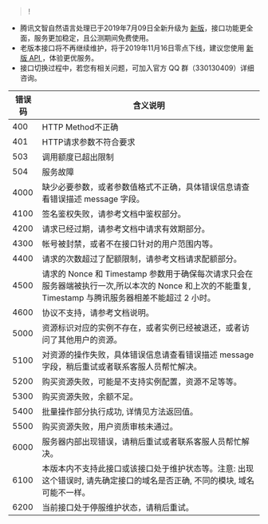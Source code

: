 >!
- 腾讯文智自然语言处理已于2019年7月09日全新升级为 [新版](https://cloud.tencent.com/document/product/271/3317)，接口功能更全面，服务更加稳定，且公测期间免费使用。
- 老版本接口将不再继续维护，将于2019年11月16日零点下线，建议您使用 [新版 API ](https://cloud.tencent.com/document/product/271/35484)，体验更优服务。
- 接口切换过程中，若您有相关问题，可加入官方 QQ 群（330130409）详细咨询。


| 错误码 | 含义说明|
|---------|---------|
| 400 | HTTP Method不正确 | 
| 401 | HTTP请求参数不符合要求 | 
| 503  | 调用额度已超出限制 | 
| 504  |服务故障 | 
| 4000 |缺少必要参数，或者参数值格式不正确，具体错误信息请查看错误描述 message 字段。 | 
| 4100| 签名鉴权失败，请参考文档中鉴权部分。 | 
| 4200| 请求已经过期，请参考文档中请求有效期部分。 | 
| 4300 | 帐号被封禁，或者不在接口针对的用户范围内等。 | 
| 4400 |  请求的次数超过了配额限制，请参考文档请求配额部分。 | 
|  4500|  请求的 Nonce 和 Timestamp 参数用于确保每次请求只会在服务器端被执行一次,所以本次的 Nonce 和上次的不能重复, Timestamp 与腾讯服务器相差不能超过 2 小时。 | 
|4600 |  协议不支持，请参考文档说明。 | 
| 5000 | 资源标识对应的实例不存在，或者实例已经被退还，或者访问了其他用户的资源。 | 
|  5100 |对资源的操作失败，具体错误信息请查看错误描述 message 字段，稍后重试或者联系客服人员帮忙解决。 | 
| 5200 |  购买资源失败，可能是不支持实例配置，资源不足等等。 | 
| 5300 | 购买资源失败，余额不足。 | 
|  5400|  批量操作部分执行成功, 详情见方法返回值。 | 
|  5500|购买资源失败，用户资质审核未通过。 | 
|   6000|服务器内部出现错误，请稍后重试或者联系客服人员帮忙解决。 | 
|6100|本版本内不支持此接口或该接口处于维护状态等。注意: 出现这个错误时, 请先确定接口的域名是否正确, 不同的模块, 域名可能不一样。|
|6200|当前接口处于停服维护状态，请稍后重试。|









